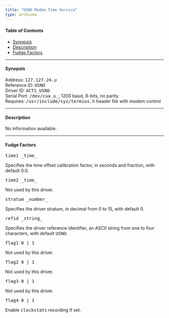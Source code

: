 ```yaml
---
title: "USNO Modem Time Service"
type: archives
---
```


#### Table of Contents

*  [Synopsis](/archives/drivers/driver24/#synopsis)
*  [Description](/archives/drivers/driver24/#description)
*  [Fudge Factors](/archives/drivers/driver24/#fudge-factors)

* * *

#### Synopsis

Address: <tt>127.127.24._u_</tt>  
Reference ID: <tt>USNO</tt>  
Driver ID: <tt>ACTS_USNO</tt>  
Serial Port: <tt>/dev/cua_u_</tt>; 1200 baud, 8-bits, no parity  
Requires: <tt>/usr/include/sys/termios.h</tt> header file with modem control

* * *

#### Description

No information available.

* * *

#### Fudge Factors

<dt><tt>time1 _time_</tt></dt>

Specifies the time offset calibration factor, in seconds and fraction, with default 0.0.

<dt><tt>time2 _time_</tt></dt>

Not used by this driver.

<dt><tt>stratum _number_</tt></dt>

Specifies the driver stratum, in decimal from 0 to 15, with default 0.

<dt><tt>refid _string_</tt></dt>

Specifies the driver reference identifier, an ASCII string from one to four characters, with default <tt>USNO</tt>.

<dt><tt>flag1 0 | 1</tt></dt>

Not used by this driver.

<dt><tt>flag2 0 | 1</tt></dt>

Not used by this driver.

<dt><tt>flag3 0 | 1</tt></dt>

Not used by this driver.

<dt><tt>flag4 0 | 1</tt></dt>

Enable <tt>clockstats</tt> recording if set.